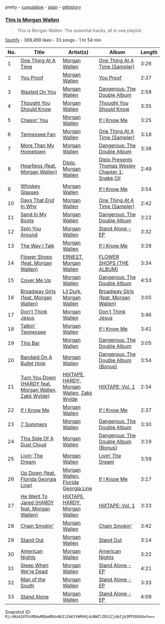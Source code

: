 pretty - [cumulative](/playlists/cumulative/37i9dQZF1DZ06evO2zJOi2.md) - [plain](/playlists/plain/37i9dQZF1DZ06evO2zJOi2) - [githistory](https://github.githistory.xyz/mackorone/spotify-playlist-archive/blob/main/playlists/plain/37i9dQZF1DZ06evO2zJOi2)

### [This Is Morgan Wallen](https://open.spotify.com/playlist/37i9dQZF1DZ06evO2zJOi2)

> This is Morgan Wallen\. The essential tracks, all in one playlist.

[Spotify](https://open.spotify.com/user/spotify) - 369,499 likes - 33 songs - 1 hr 54 min

| No. | Title | Artist(s) | Album | Length |
|---|---|---|---|---|
| 1 | [One Thing At A Time](https://open.spotify.com/track/6KGtAlYvgm4W9PoYabFAYE) | [Morgan Wallen](https://open.spotify.com/artist/4oUHIQIBe0LHzYfvXNW4QM) | [One Thing At A Time \(Sampler\)](https://open.spotify.com/album/04VpyPCr9PQRWRRp1ecOs1) | 3:26 |
| 2 | [You Proof](https://open.spotify.com/track/5uU1uuyaUIBOiiUSQG7Wl3) | [Morgan Wallen](https://open.spotify.com/artist/4oUHIQIBe0LHzYfvXNW4QM) | [You Proof](https://open.spotify.com/album/2ORO3nNnFXxsvz9Pcd9RdI) | 2:37 |
| 3 | [Wasted On You](https://open.spotify.com/track/3cBsEDNhFI9E82vPj3kvi3) | [Morgan Wallen](https://open.spotify.com/artist/4oUHIQIBe0LHzYfvXNW4QM) | [Dangerous: The Double Album](https://open.spotify.com/album/6JlCkqkqobGirPsaleJpFr) | 2:58 |
| 4 | [Thought You Should Know](https://open.spotify.com/track/6NHpyYvJyQsg2nXXzGYc2R) | [Morgan Wallen](https://open.spotify.com/artist/4oUHIQIBe0LHzYfvXNW4QM) | [Thought You Should Know](https://open.spotify.com/album/4kbT7O8zsXUw8CZvhBR46i) | 3:35 |
| 5 | [Chasin' You](https://open.spotify.com/track/5MwynWK9s4hlyKHqhkNn4A) | [Morgan Wallen](https://open.spotify.com/artist/4oUHIQIBe0LHzYfvXNW4QM) | [If I Know Me](https://open.spotify.com/album/1IR2nlwX6YVTXXeu2qzoWO) | 3:25 |
| 6 | [Tennessee Fan](https://open.spotify.com/track/3Ga7Uele3zN57vQ4F0HPTW) | [Morgan Wallen](https://open.spotify.com/artist/4oUHIQIBe0LHzYfvXNW4QM) | [One Thing At A Time \(Sampler\)](https://open.spotify.com/album/04VpyPCr9PQRWRRp1ecOs1) | 3:18 |
| 7 | [More Than My Hometown](https://open.spotify.com/track/5OELUCYgOHKFAvCERnAvfS) | [Morgan Wallen](https://open.spotify.com/artist/4oUHIQIBe0LHzYfvXNW4QM) | [Dangerous: The Double Album](https://open.spotify.com/album/6JlCkqkqobGirPsaleJpFr) | 3:36 |
| 8 | [Heartless \(feat\. Morgan Wallen\)](https://open.spotify.com/track/3FU6urUVsgXa6RBuV2PdRk) | [Diplo](https://open.spotify.com/artist/5fMUXHkw8R8eOP2RNVYEZX), [Morgan Wallen](https://open.spotify.com/artist/4oUHIQIBe0LHzYfvXNW4QM) | [Diplo Presents Thomas Wesley Chapter 1: Snake Oil](https://open.spotify.com/album/2Om5VEKaBd4Afht33ToQGD) | 2:49 |
| 9 | [Whiskey Glasses](https://open.spotify.com/track/6foY66mWZN0pSRjZ408c00) | [Morgan Wallen](https://open.spotify.com/artist/4oUHIQIBe0LHzYfvXNW4QM) | [If I Know Me](https://open.spotify.com/album/1IR2nlwX6YVTXXeu2qzoWO) | 3:54 |
| 10 | [Days That End In Why](https://open.spotify.com/track/4tn5fOYDtxFldIMVOVcKkc) | [Morgan Wallen](https://open.spotify.com/artist/4oUHIQIBe0LHzYfvXNW4QM) | [One Thing At A Time \(Sampler\)](https://open.spotify.com/album/04VpyPCr9PQRWRRp1ecOs1) | 2:42 |
| 11 | [Sand In My Boots](https://open.spotify.com/track/0uRrG2jRR5tuifsYIJHEao) | [Morgan Wallen](https://open.spotify.com/artist/4oUHIQIBe0LHzYfvXNW4QM) | [Dangerous: The Double Album](https://open.spotify.com/album/6JlCkqkqobGirPsaleJpFr) | 3:22 |
| 12 | [Spin You Around](https://open.spotify.com/track/1yj1ZztSGITJ5Nf4mfH92c) | [Morgan Wallen](https://open.spotify.com/artist/4oUHIQIBe0LHzYfvXNW4QM) | [Stand Alone \- EP](https://open.spotify.com/album/2F66LRNUc5LQRC9qEVhfeu) | 3:32 |
| 13 | [The Way I Talk](https://open.spotify.com/track/21LRaD9rB3v7p7DDCZsW4y) | [Morgan Wallen](https://open.spotify.com/artist/4oUHIQIBe0LHzYfvXNW4QM) | [If I Know Me](https://open.spotify.com/album/1IR2nlwX6YVTXXeu2qzoWO) | 3:28 |
| 14 | [Flower Shops \(feat\. Morgan Wallen\)](https://open.spotify.com/track/0De9jFjJ4eRLl7Yww2eBw1) | [ERNEST](https://open.spotify.com/artist/4GGfAshSkqoxpZdoaHm7ky), [Morgan Wallen](https://open.spotify.com/artist/4oUHIQIBe0LHzYfvXNW4QM) | [FLOWER SHOPS \(THE ALBUM\)](https://open.spotify.com/album/5mTNFZBZyKIZSYrIAf9c5L) | 3:34 |
| 15 | [Cover Me Up](https://open.spotify.com/track/0mKnuxVkPi5h0kuvZl44VM) | [Morgan Wallen](https://open.spotify.com/artist/4oUHIQIBe0LHzYfvXNW4QM) | [Dangerous: The Double Album](https://open.spotify.com/album/6JlCkqkqobGirPsaleJpFr) | 4:53 |
| 16 | [Broadway Girls \(feat\. Morgan Wallen\)](https://open.spotify.com/track/3DZ8dbKg4OTSSqGARvecYd) | [Lil Durk](https://open.spotify.com/artist/3hcs9uc56yIGFCSy9leWe7), [Morgan Wallen](https://open.spotify.com/artist/4oUHIQIBe0LHzYfvXNW4QM) | [Broadway Girls \(feat\. Morgan Wallen\)](https://open.spotify.com/album/021fiBoLY6KwQmgIvByEtG) | 3:05 |
| 17 | [Don't Think Jesus](https://open.spotify.com/track/1TUuhV75FeOF6UObRsABo2) | [Morgan Wallen](https://open.spotify.com/artist/4oUHIQIBe0LHzYfvXNW4QM) | [Don't Think Jesus](https://open.spotify.com/album/6Lh4g6sKzuiuBCzEXgwCuz) | 3:46 |
| 18 | [Talkin' Tennessee](https://open.spotify.com/track/7szRiHu6r91o2Po9GTPN4c) | [Morgan Wallen](https://open.spotify.com/artist/4oUHIQIBe0LHzYfvXNW4QM) | [If I Know Me](https://open.spotify.com/album/1IR2nlwX6YVTXXeu2qzoWO) | 3:41 |
| 19 | [This Bar](https://open.spotify.com/track/075qcpR3BnxD5CWUIx1HTr) | [Morgan Wallen](https://open.spotify.com/artist/4oUHIQIBe0LHzYfvXNW4QM) | [Dangerous: The Double Album](https://open.spotify.com/album/6JlCkqkqobGirPsaleJpFr) | 3:05 |
| 20 | [Bandaid On A Bullet Hole](https://open.spotify.com/track/1RvoRAL612adAVrPUoAMHR) | [Morgan Wallen](https://open.spotify.com/artist/4oUHIQIBe0LHzYfvXNW4QM) | [Dangerous: The Double Album \(Bonus\)](https://open.spotify.com/album/6LBPsXUjVuNe9ywLY4xgvX) | 3:54 |
| 21 | [Turn You Down \(HARDY feat\. Morgan Wallen, Zakk Wylde\)](https://open.spotify.com/track/3X0773BLlMv6RMq0wkZZAk) | [HIXTAPE](https://open.spotify.com/artist/4Y8LpEiP4uKTP02lSYEWJV), [HARDY](https://open.spotify.com/artist/5QNm7E7RU2m64l6Gliu8Oy), [Morgan Wallen](https://open.spotify.com/artist/4oUHIQIBe0LHzYfvXNW4QM), [Zakk Wylde](https://open.spotify.com/artist/1AeC9AuzqGc3IXMC2T5xny) | [HIXTAPE: Vol\. 1](https://open.spotify.com/album/5e3Kjap4XBZ44dc36AqtEo) | 2:34 |
| 22 | [If I Know Me](https://open.spotify.com/track/03d8S7FBY2kIzhP0E7l4rn) | [Morgan Wallen](https://open.spotify.com/artist/4oUHIQIBe0LHzYfvXNW4QM) | [If I Know Me](https://open.spotify.com/album/1IR2nlwX6YVTXXeu2qzoWO) | 2:37 |
| 23 | [7 Summers](https://open.spotify.com/track/4obHzpwGrjoTuZh2DItEMZ) | [Morgan Wallen](https://open.spotify.com/artist/4oUHIQIBe0LHzYfvXNW4QM) | [Dangerous: The Double Album](https://open.spotify.com/album/6JlCkqkqobGirPsaleJpFr) | 3:30 |
| 24 | [This Side Of A Dust Cloud](https://open.spotify.com/track/0UotfxRXpJwpem9QheCD5a) | [Morgan Wallen](https://open.spotify.com/artist/4oUHIQIBe0LHzYfvXNW4QM) | [Dangerous: The Double Album \(Bonus\)](https://open.spotify.com/album/6LBPsXUjVuNe9ywLY4xgvX) | 3:19 |
| 25 | [Livin’ The Dream](https://open.spotify.com/track/2L4YgbxxwmwafMqLIjSx8q) | [Morgan Wallen](https://open.spotify.com/artist/4oUHIQIBe0LHzYfvXNW4QM) | [Livin’ The Dream](https://open.spotify.com/album/6HALwpatS8fPZ62DgZbttt) | 3:59 |
| 26 | [Up Down \(feat\. Florida Georgia Line\)](https://open.spotify.com/track/3EWMoDIm6lzuR0zQKtuCJX) | [Morgan Wallen](https://open.spotify.com/artist/4oUHIQIBe0LHzYfvXNW4QM), [Florida Georgia Line](https://open.spotify.com/artist/3b8QkneNDz4JHKKKlLgYZg) | [If I Know Me](https://open.spotify.com/album/1IR2nlwX6YVTXXeu2qzoWO) | 3:17 |
| 27 | [He Went To Jared \(HARDY feat\. Morgan Wallen\)](https://open.spotify.com/track/65IHmBagtQrYRcJd8a47zv) | [HIXTAPE](https://open.spotify.com/artist/4Y8LpEiP4uKTP02lSYEWJV), [HARDY](https://open.spotify.com/artist/5QNm7E7RU2m64l6Gliu8Oy), [Morgan Wallen](https://open.spotify.com/artist/4oUHIQIBe0LHzYfvXNW4QM) | [HIXTAPE: Vol\. 1](https://open.spotify.com/album/5e3Kjap4XBZ44dc36AqtEo) | 3:33 |
| 28 | [Chain Smokin'](https://open.spotify.com/track/1PTQ22h4JKA2u6BTbuZ5Oc) | [Morgan Wallen](https://open.spotify.com/artist/4oUHIQIBe0LHzYfvXNW4QM) | [Chain Smokin'](https://open.spotify.com/album/1Ci07wKuqbEHE1j6Ff5jVX) | 3:42 |
| 29 | [Stand Out](https://open.spotify.com/track/1obSAv22xGzYYrPWRcC4PD) | [Morgan Wallen](https://open.spotify.com/artist/4oUHIQIBe0LHzYfvXNW4QM) | [Stand Out](https://open.spotify.com/album/1Kj2VOGUUTdOoZRplfR2rL) | 3:14 |
| 30 | [American Nights](https://open.spotify.com/track/6B4LAyly39cv8Cat9nHObl) | [Morgan Wallen](https://open.spotify.com/artist/4oUHIQIBe0LHzYfvXNW4QM) | [American Nights](https://open.spotify.com/album/2KymbriwFACll2ruFpeTqr) | 3:22 |
| 31 | [Sleep When We're Dead](https://open.spotify.com/track/77Q8V48a8jGsghvaVNWMaP) | [Morgan Wallen](https://open.spotify.com/artist/4oUHIQIBe0LHzYfvXNW4QM) | [Stand Alone \- EP](https://open.spotify.com/album/2F66LRNUc5LQRC9qEVhfeu) | 4:21 |
| 32 | [Man of the South](https://open.spotify.com/track/2S1YzIHFyLxLop7XCdYrTp) | [Morgan Wallen](https://open.spotify.com/artist/4oUHIQIBe0LHzYfvXNW4QM) | [Stand Alone \- EP](https://open.spotify.com/album/2F66LRNUc5LQRC9qEVhfeu) | 3:33 |
| 33 | [Stand Alone](https://open.spotify.com/track/5Gy4y79aKl44KZ2BpmgY7P) | [Morgan Wallen](https://open.spotify.com/artist/4oUHIQIBe0LHzYfvXNW4QM) | [Stand Alone \- EP](https://open.spotify.com/album/2F66LRNUc5LQRC9qEVhfeu) | 4:09 |

Snapshot ID: `Mjc4NzA2OTUsMDAwMDAwMDAxNGI1ZmE5YWRkNjAzNWZlZDU1ZjdmZjA3MTE0OGUwYw==`
